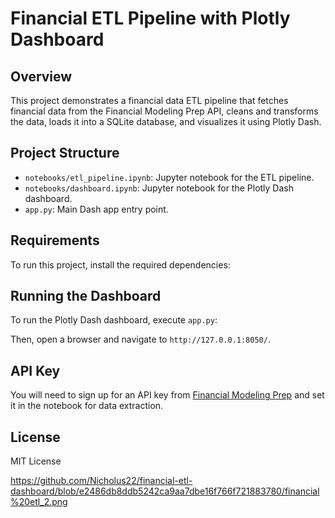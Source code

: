 # Financial ETL Pipeline with Plotly Dashboard

## Overview
This project demonstrates a financial data ETL pipeline that fetches financial data from the Financial Modeling Prep API, cleans and transforms the data, loads it into a SQLite database, and visualizes it using Plotly Dash.

## Project Structure
- `notebooks/etl_pipeline.ipynb`: Jupyter notebook for the ETL pipeline.
- `notebooks/dashboard.ipynb`: Jupyter notebook for the Plotly Dash dashboard.
- `app.py`: Main Dash app entry point.

## Requirements
To run this project, install the required dependencies:


## Running the Dashboard
To run the Plotly Dash dashboard, execute `app.py`:


Then, open a browser and navigate to `http://127.0.0.1:8050/`.

## API Key
You will need to sign up for an API key from [Financial Modeling Prep](https://financialmodelingprep.com/) and set it in the notebook for data extraction.

## License
MIT License

https://github.com/Nicholus22/financial-etl-dashboard/blob/e2486db8ddb5242ca9aa7dbe16f766f721883780/financial%20etl_2.png


